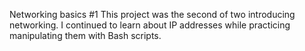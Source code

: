 Networking basics #1
This project was the second of two introducing networking. I continued to learn about IP addresses while practicing manipulating them with Bash scripts.
